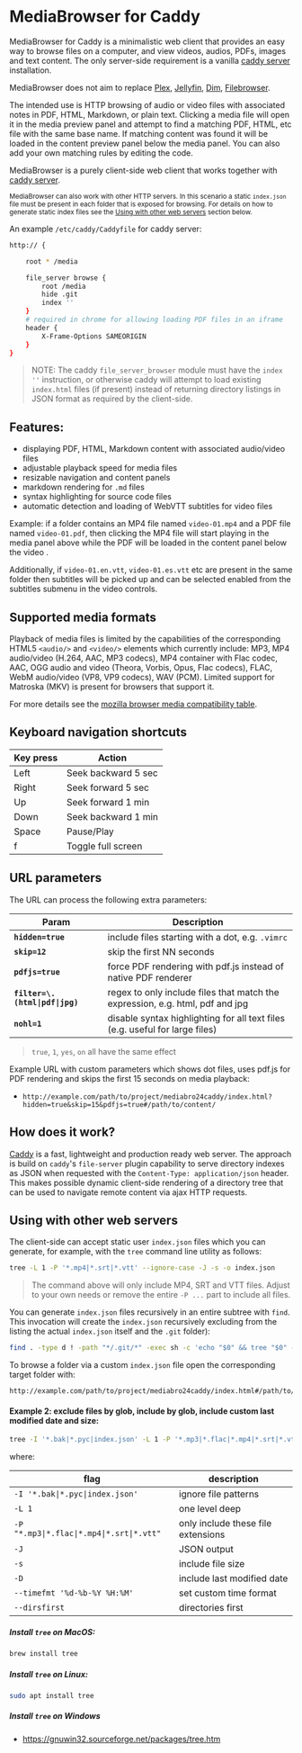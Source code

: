 # MediaBrowser for Caddy

MediaBrowser for Caddy is a minimalistic web client that provides an easy way to browse files on a computer, and view videos, audios, PDFs, images and text content. The only server-side requirement is a vanilla [caddy server](https://caddyserver.com/) installation.

MediaBrowser does not aim to replace [Plex](https://www.plex.tv/), [Jellyfin](https://jellyfin.org/), [Dim](https://github.com/Dusk-Labs/dim), [Filebrowser](https://github.com/filebrowser/filebrowser).

The intended use is HTTP browsing of audio or video files with associated notes in PDF, HTML, Markdown, or plain text. Clicking a media file will open it in the media preview panel and attempt to find a matching PDF, HTML, etc file with the same base name. If matching content was found it will be loaded in the content preview panel below the media panel. You can also add your own matching rules by editing the code. 

MediaBrowser is a purely client-side web client that works together with [caddy server](https://caddyserver.com/).  

<sup>MediaBrowser can also work with other HTTP servers. In this scenario a static `index.json` file must be present in each folder that is exposed for browsing. For details on how to generate static index files see the [Using with other web servers](#using-with-other-web-servers) section below. </sup>

An example `/etc/caddy/Caddyfile` for caddy server:

```bash
http:// {

	root * /media

	file_server browse {
		root /media
		hide .git
		index ''
	}
	# required in chrome for allowing loading PDF files in an iframe
	header {
		X-Frame-Options SAMEORIGIN
	}
}
```

> NOTE: The caddy `file_server_browser` module must have the `index ''` instruction, or otherwise caddy will attempt to load existing `index.html` files (if present) instead of returning directory listings in JSON format as required by the client-side.

## Features:

* displaying PDF, HTML, Markdown content with associated audio/video files
* adjustable playback speed for media files
* resizable navigation and content panels
* markdown rendering for `.md` files
* syntax highlighting for source code files
* automatic detection and loading of WebVTT subtitles for video files

Example: if a folder contains an MP4 file named `video-01.mp4` and a PDF file named `video-01.pdf`, then clicking the MP4 file will start playing in the media panel above while the PDF will be loaded in the content panel below the video . 

Additionally, if `video-01.en.vtt`, `video-01.es.vtt` etc are present in the same folder then subtitles will be picked up and can be selected enabled from the subtitles submenu in the video controls.

## Supported media formats
Playback of media files is limited by the capabilities of the corresponding HTML5 `<audio/>` and `<video/>` elements which currently include: MP3, MP4 audio/video (H.264, AAC, MP3 codecs), MP4 container with Flac codec, AAC, OGG audio and video (Theora, Vorbis, Opus, Flac codecs), FLAC, WebM audio/video (VP8, VP9 codecs), WAV (PCM). Limited support for Matroska (MKV) is present for browsers that support it. 

For more details see the [mozilla browser media compatibility table](https://developer.mozilla.org/en-US/docs/Web/Media/Formats/Video_codecs#common_codecs).

## Keyboard navigation shortcuts

| Key press  | Action |
| ------------- | ------------- |
| Left  | Seek backward 5 sec  |
| Right  | Seek forward 5 sec  |
| Up  | Seek forward 1 min  |
| Down  | Seek backward 1 min  |
| Space  | Pause/Play  |
| f  | Toggle full screen  |

## URL parameters

The URL can process the following extra parameters:

| Param  | Description |
| ------------- | ------------- |
| **`hidden=true`**  | include files starting with a dot, e.g. `.vimrc`  |
| **`skip=12`**  | skip the first NN seconds  |
| **`pdfjs=true`**  | force PDF rendering with pdf.js instead of native PDF renderer  |
| **`filter=\.(html\|pdf\|jpg)`** | regex to only include files that match the expression, e.g. html, pdf and jpg |
| **`nohl=1`**  | disable syntax highlighting for all text files (e.g. useful for large files) |

> `true`, `1`, `yes`, `on` all have the same effect

Example URL with custom parameters which shows dot files, uses pdf.js for PDF rendering and skips the first 15 seconds on media playback: 


- `http://example.com/path/to/project/mediabro24caddy/index.html?hidden=true&skip=15&pdfjs=true#/path/to/content/`

## How does it work?

[Caddy](https://caddyserver.com/) is a fast, lightweight and production ready web server. The approach is build on `caddy`'s `file-server` plugin capability to serve directory indexes as JSON when requested with the `Content-Type: application/json` header. This makes possible dynamic client-side rendering of a directory tree that can be used to navigate remote content via ajax HTTP requests.

## Using with other web servers

The client-side can accept static user `index.json` files which you can generate, for example, with the `tree` command line utility as follows:

```bash
tree -L 1 -P '*.mp4|*.srt|*.vtt' --ignore-case -J -s -o index.json
```
> The command above will only include MP4, SRT and VTT files. Adjust to your own needs or remove the entire `-P ...` part to include all files.

You can generate `index.json` files recursively in an entire subtree with `find`. This invocation will create the `index.json` recursively excluding from the listing the actual `index.json` itself and the `.git` folder):

```bash
find . -type d ! -path "*/.git/*" -exec sh -c 'echo "$0" && tree "$0" -L 1 -I "index.json" --ignore-case -J -s -D -o "$0/index.json"' {} \;
```

To browse a folder via a custom `index.json` file open the corresponding target folder with:

    http://example.com/path/to/project/mediabro24caddy/index.html#/path/to/data/folder/index.json
    
#### Example 2: exclude files by glob, include by glob, include custom last modified date and size:
```bash
tree -I '*.bak|*.pyc|index.json' -L 1 -P '*.mp3|*.flac|*.mp4|*.srt|*.vtt' --ignore-case -J -D --timefmt '%d-%b-%Y %H:%M' --dirsfirst -s -o index.json
```

where:

| flag                                      | description                        |
| ----------------------------------------- | ---------------------------------- |
| `-I '*.bak\|*.pyc\|index.json'`           | ignore file patterns               |
| `-L 1`                                    | one level deep                     |
| `-P "*.mp3\|*.flac\|*.mp4\|*.srt\|*.vtt"` | only include these file extensions |
| `-J`                                      | JSON output                        |
| `-s`                                      | include file size                  |
| `-D`                                      | include last modified date         |
| `--timefmt '%d-%b-%Y %H:%M'`              | set custom time format             |
| `--dirsfirst`                             | directories first                  |


##### Install `tree` on MacOS:

```bash
brew install tree
```

##### Install `tree` on Linux:
```bash
sudo apt install tree
```

##### Install `tree` on Windows

- https://gnuwin32.sourceforge.net/packages/tree.htm
